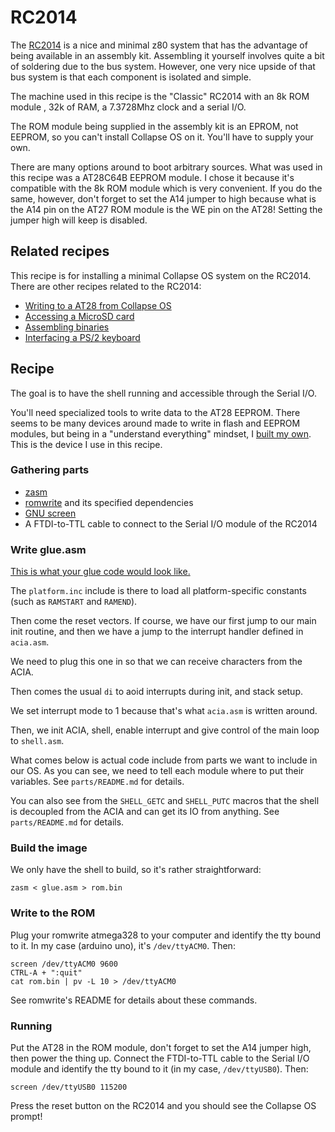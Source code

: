 # RC2014

The [RC2014][rc2014] is a nice and minimal z80 system that has the advantage
of being available in an assembly kit. Assembling it yourself involves quite a
bit of soldering due to the bus system. However, one very nice upside of that
bus system is that each component is isolated and simple.

The machine used in this recipe is the "Classic" RC2014 with an 8k ROM module
, 32k of RAM, a 7.3728Mhz clock and a serial I/O.

The ROM module being supplied in the assembly kit is an EPROM, not EEPROM, so
you can't install Collapse OS on it. You'll have to supply your own.

There are many options around to boot arbitrary sources. What was used in this
recipe was a AT28C64B EEPROM module. I chose it because it's compatible with
the 8k ROM module which is very convenient. If you do the same, however, don't
forget to set the A14 jumper to high because what is the A14 pin on the AT27
ROM module is the WE pin on the AT28! Setting the jumper high will keep is
disabled.

## Related recipes

This recipe is for installing a minimal Collapse OS system on the RC2014. There
are other recipes related to the RC2014:

* [Writing to a AT28 from Collapse OS](eeprom/README.md)
* [Accessing a MicroSD card](sdcard/README.md)
* [Assembling binaries](zasm/README.md)
* [Interfacing a PS/2 keyboard](ps2/README.md)

## Recipe

The goal is to have the shell running and accessible through the Serial I/O.

You'll need specialized tools to write data to the AT28 EEPROM. There seems to
be many devices around made to write in flash and EEPROM modules, but being in
a "understand everything" mindset, I [built my own][romwrite]. This is the
device I use in this recipe.

### Gathering parts

* [zasm][zasm]
* [romwrite][romwrite] and its specified dependencies
* [GNU screen][screen]
* A FTDI-to-TTL cable to connect to the Serial I/O module of the RC2014

### Write glue.asm

[This is what your glue code would look like.](glue.asm)

The `platform.inc` include is there to load all platform-specific constants
(such as `RAMSTART` and `RAMEND`).

Then come the reset vectors. If course, we have our first jump to our main init
routine, and then we have a jump to the interrupt handler defined in `acia.asm`.

We need to plug this one in so that we can receive characters from the ACIA.

Then comes the usual `di` to aoid interrupts during init, and stack setup.

We set interrupt mode to 1 because that's what `acia.asm` is written around.

Then, we init ACIA, shell, enable interrupt and give control of the main loop
to `shell.asm`.

What comes below is actual code include from parts we want to include in our
OS. As you can see, we need to tell each module where to put their variables.
See `parts/README.md` for details.

You can also see from the `SHELL_GETC` and `SHELL_PUTC` macros that the shell
is decoupled from the ACIA and can get its IO from anything. See
`parts/README.md` for details.

### Build the image

We only have the shell to build, so it's rather straightforward:

    zasm < glue.asm > rom.bin

### Write to the ROM

Plug your romwrite atmega328 to your computer and identify the tty bound to it.
In my case (arduino uno), it's `/dev/ttyACM0`. Then:

    screen /dev/ttyACM0 9600
    CTRL-A + ":quit"
    cat rom.bin | pv -L 10 > /dev/ttyACM0

See romwrite's README for details about these commands.

### Running

Put the AT28 in the ROM module, don't forget to set the A14 jumper high, then
power the thing up. Connect the FTDI-to-TTL cable to the Serial I/O module and
identify the tty bound to it (in my case, `/dev/ttyUSB0`). Then:

    screen /dev/ttyUSB0 115200

Press the reset button on the RC2014 and you should see the Collapse OS prompt!

[rc2014]: https://rc2014.co.uk
[romwrite]: https://github.com/hsoft/romwrite
[zasm]: ../../tools/emul
[screen]: https://www.gnu.org/software/screen/
